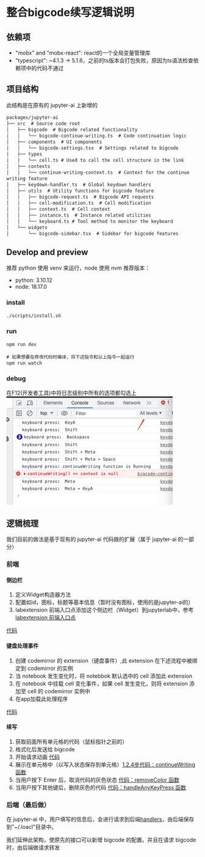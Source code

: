 # 整合bigcode续写逻辑说明

## 依赖项
- "mobx" and "mobx-react": react的一个全局变量管理库
- "typescript": ~4.1.3 -> 5.1.6，之前的ts版本会打包失败，原因为ts语法检查依赖项中的代码不通过

## 项目结构
此结构是在原有的 jupyter-ai 上新增的

```
packages/jupyter-ai
├── src  # Source code root
│   ├── bigcode  # Bigcode related functionality
│   │   └── bigcode-continue-writing.ts  # Code continuation logic
│   ├── components  # UI components
│   │   └── bigcode-settings.tsx  # Settings related to bigcode
|   ├── types
|   |   └── cell.ts # Used to call the cell structure in the link
│   ├── contexts
│   │   └── continue-writing-context.ts  # Context for the continue writing feature
│   ├── keydown-handler.ts  # Global keydown handlers
│   ├── utils  # Utility functions for bigcode feature
│   │   ├── bigcode-request.ts  # Bigcode API requests
│   │   ├── cell-modification.ts  # Cell modification
│   │   ├── context.ts  # Cell context
│   │   ├── instance.ts  # Instance related utilities
│   │   └── keyboard.ts # Tool method to monitor the keyboard
│   └── widgets 
│       └── bigcode-sidebar.tsx  # Sidebar for bigcode features

```

## Develop and preview
推荐 python 使用 venv 来运行，node 使用 nvm
推荐版本：
- python: 3.10.12
- node: 18.17.0

### install
```shell
./scripts/install.sh
```


### run
```shell
npm run dev

# 如果想要在修改代码时编译，将下述指令和以上指令一起运行
npm run watch
```
### debug 
在F12(开发者工具)中将日志级别中所有的选项都勾选上
![](./docs/source/_static/debug-levels.jpg)


## 逻辑梳理
我们目前的做法是基于现有的 jupyter-ai 代码做的扩展（属于 jupyter-ai 的一部分）

### 前端

#### 侧边栏
1. 定义Widget构造器方法
2. 配置如id，图标，标题等基本信息（暂时没有图标，使用的是jupyter-ai的）
3. labextension 前端入口点添加这个侧边栏（Widget）到jupyterlab中，参考[labextension 前端入口点](./packages/jupyter-ai/src/index.ts)

[代码](./packages/jupyter-ai/src/widgets/bigcode-sidebar.tsx)

#### 键盘处理事件


1. 创建 codemirror 的 extension（键盘事件）,此 extension 在下述流程中被绑定到 codemirror 的实例
2. 当 notebook 发生变化时，将 notebbok 默认选中的 cell 添加此 extension
3. 在 notebook 中挂载 cell 变化事件，如果 cell 发生变化，则将 extension 添加至 cell 的 codemirror 实例中
4. 在app加载此处理程序

[代码](./packages/jupyter-ai/src/keydown-handler.ts)


#### 续写

1. 获取前面所有单元格的代码（鼠标指针之前的）
2. 格式化后发送给 bigcode
3. 开始请求动画 [代码](./packages/jupyter-ai/src/utils/animation.ts)
4. 展示在单元格中（以写入状态保存到单元格）[1.2.4步代码：continueWriting 函数](./packages/jupyter-ai/src/bigcode/bigcode-continue-writing.ts)
5. 当用户按下 Enter 后，取消代码的灰色状态 [代码：removeColor 函数](./packages/jupyter-ai/src/bigcode/bigcode-continue-writing.ts)
6. 当用户按下其他键后，删除灰色的代码 [代码：handleAnyKeyPress 函数](./packages/jupyter-ai/src/bigcode/bigcode-continue-writing.ts)




### 后端（最后做）

在 jupyter-ai 中，用户填写的信息后，会进行请求到后端[handlers](./packages/jupyter-ai/jupyter_ai/handlers.py)，由后端保存到"~/.loacl"目录中。

我们延伸此架构，使原先的接口可以新增 bigcode 的配置。并且在请求 bigcode 时，由后端做请求转发


